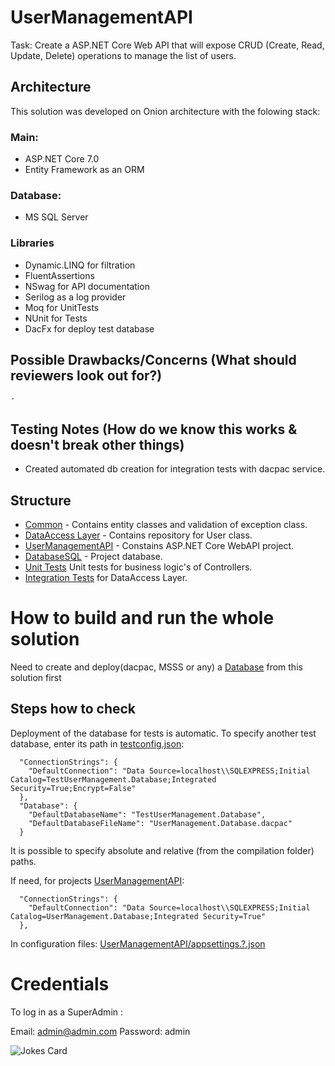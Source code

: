 # UserManagementAPI
Task: Create a ASP.NET Core Web API that will expose CRUD (Create, Read, Update, Delete) operations to manage the list of users.
## Architecture
This solution was developed on Onion architecture with the folowing stack:
### Main:
- ASP.NET Core 7.0
- Entity Framework as an ORM
### Database:
- MS SQL Server
### Libraries
- Dynamic.LINQ for filtration
- FluentAssertions
- NSwag for API documentation
- Serilog as a log provider
- Moq for UnitTests
- NUnit for Tests
- DacFx for deploy test database
## Possible Drawbacks/Concerns (What should reviewers look out for?)
	- 

## Testing Notes (How do we know this works & doesn't break other things)
* Created automated db creation for integration tests with dacpac service.

## Structure
* [Common](src/UserManagement.Common) - Contains entity classes and validation of exception class.
* [DataAccess Layer](src/UserManagement.DataAccess/) - Contains repository for User class.
* [UserManagementAPI](/src/UserManagement.UserManagementAPI/) - Constains ASP.NET Core WebAPI project.
* [DatabaseSQL](src/UserManagement.DatabaseSQL/) - Project database.
* [Unit Tests](test/UserManagement.UnitTests/) Unit tests for business logic's of Controllers.
* [Integration Tests](test/UserManagement.IntegrationTests/) for DataAccess Layer.

# How to build and run the whole solution
Need to create and deploy(dacpac, MSSS or any) a [Database](src/UserManagement.DatabaseSQL/) from this solution first

## Steps how to check
Deployment of the database for tests is automatic.
To specify another test database, enter its path in [testconfig.json](test/UserManagement.IntegrationTests/testconfig.json):
```
  "ConnectionStrings": {
    "DefaultConnection": "Data Source=localhost\\SQLEXPRESS;Initial Catalog=TestUserManagement.Database;Integrated Security=True;Encrypt=False"
  },
  "Database": {
    "DefaultDatabaseName": "TestUserManagement.Database",
    "DefaultDatabaseFileName": "UserManagement.Database.dacpac"
  }
```
It is possible to specify absolute and relative (from the compilation folder) paths.

If need, for projects [UserManagementAPI](/src/UserManagement.UserManagementAPI/):
```
  "ConnectionStrings": {
    "DefaultConnection": "Data Source=localhost\\SQLEXPRESS;Initial Catalog=UserManagement.Database;Integrated Security=True"
  },
```
In configuration files: [UserManagementAPI/appsettings.?.json](/src/UserManagement.UserManagementAPI/appsettings.Development.json)

# Credentials
To log in as a SuperAdmin :

Email: admin@admin.com
Password: admin


![Jokes Card](https://readme-jokes.vercel.app/api)
